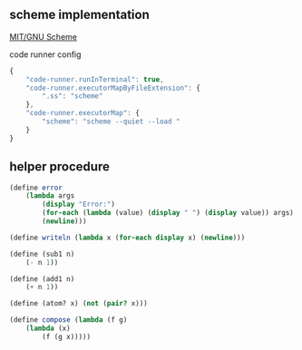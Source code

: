## scheme implementation

[MIT/GNU Scheme](https://www.gnu.org/software/mit-scheme/)

code runner config

```javascript
{
    "code-runner.runInTerminal": true,
    "code-runner.executorMapByFileExtension": {
        ".ss": "scheme"
    },
    "code-runner.executorMap": {
        "scheme": "scheme --quiet --load "
    }
}
```

## helper procedure

```scheme
(define error
    (lambda args
        (display "Error:")
        (for-each (lambda (value) (display " ") (display value)) args)
        (newline)))

(define writeln (lambda x (for-each display x) (newline)))

(define (sub1 n)
    (- n 1))

(define (add1 n)
    (+ n 1))

(define (atom? x) (not (pair? x)))

(define compose (lambda (f g)
    (lambda (x)
        (f (g x)))))
```